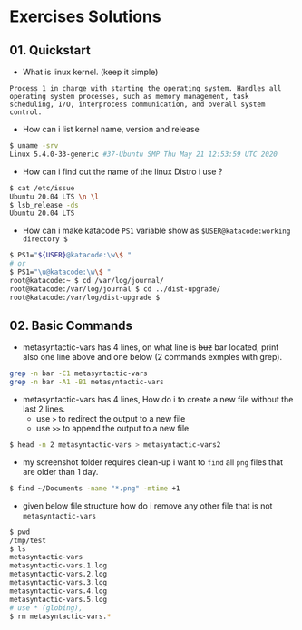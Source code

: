 # Exercises Solutions 


## 01. Quickstart

- What is linux kernel. (keep it simple)

```        
Process 1 in charge with starting the operating system. Handles all operating system processes, such as memory management, task scheduling, I/O, interprocess communication, and overall system control. 
```     

- How can i list kernel name, version and release

```bash
$ uname -srv
Linux 5.4.0-33-generic #37-Ubuntu SMP Thu May 21 12:53:59 UTC 2020
```


- How can i find out the name of the linux Distro i use ? 

```bash        
$ cat /etc/issue
Ubuntu 20.04 LTS \n \l
$ lsb_release -ds
Ubuntu 20.04 LTS
```

- How can i make katacode `PS1` variable show as `$USER@katacode:working directory $`

```bash
$ PS1="${USER}@katacode:\w\$ "
# or
$ PS1="\u@katacode:\w\$ "
root@katacode:~ $ cd /var/log/journal/
root@katacode:/var/log/journal $ cd ../dist-upgrade/
root@katacode:/var/log/dist-upgrade $
```

## 02. Basic Commands

- metasyntactic-vars has 4 lines, on what line is ~~buz~~ bar located, print also one line above and one below 
(2 commands exmples with grep). 

```bash
grep -n bar -C1 metasyntactic-vars 
grep -n bar -A1 -B1 metasyntactic-vars  
```

- metasyntactic-vars has 4 lines, How do i to create a new file without the last 2 lines.
    - use `>` to redirect the output to a new file
    - use `>>` to append the output to a new file

```bash
$ head -n 2 metasyntactic-vars > metasyntactic-vars2
```

- my screenshot folder requires clean-up i want to `find` all `png` files that are older than 1 day.
    
```bash
$ find ~/Documents -name "*.png" -mtime +1
```


- given below file structure how do i remove any other file that is not `metasyntactic-vars`

```bash
$ pwd
/tmp/test
$ ls 
metasyntactic-vars  
metasyntactic-vars.1.log  
metasyntactic-vars.2.log  
metasyntactic-vars.3.log  
metasyntactic-vars.4.log  
metasyntactic-vars.5.log
# use * (globing),  
$ rm metasyntactic-vars.*
```
